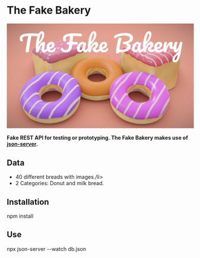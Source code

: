 # The Fake Bakery
<img src="https://github.com/arieldev2/TheFakeBakery/blob/main/thefakebakery.jpg" />

<strong>Fake REST API for testing or prototyping. The Fake Bakery makes use of <a href="https://github.com/typicode/json-server">json-server</a>.</strong>

<h2>Data</h2>
<ul>
  <li>40 different breads with images./li>
  <li>2 Categories: Donut and milk bread.</li>
</ul> 

<h2>Installation</h2>
<p>npm install</p>

<h2>Use</h2>
<p>npx json-server --watch db.json</p>



